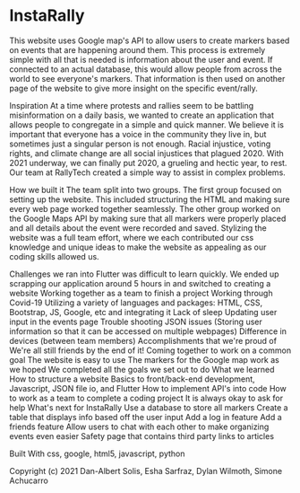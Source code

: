 # InstaRally
 This website uses Google map's API to allow users to create markers based on events that are happening around them. This process is extremely simple with all that is needed is information about the user and event. If connected to an actual database, this would allow people from across the world to see everyone's markers. That information is then used on another page of the website to give more insight on the specific event/rally.

Inspiration
At a time where protests and rallies seem to be battling misinformation on a daily basis, we wanted to create an application that allows people to congregate in a simple and quick manner. We believe it is important that everyone has a voice in the community they live in, but sometimes just a singular person is not enough. Racial injustice, voting rights, and climate change are all social injustices that plagued 2020. With 2021 underway, we can finally put 2020, a grueling and hectic year, to rest. Our team at RallyTech created a simple way to assist in complex problems.

How we built it
The team split into two groups. The first group focused on setting up the website. This included structuring the HTML and making sure every web page worked together seamlessly. The other group worked on the Google Maps API by making sure that all markers were properly placed and all details about the event were recorded and saved. Stylizing the website was a full team effort, where we each contributed our css knowledge and unique ideas to make the website as appealing as our coding skills allowed us.

Challenges we ran into
Flutter was difficult to learn quickly. We ended up scrapping our application around 5 hours in and switched to creating a website
Working together as a team to finish a project
Working through Covid-19
Utilizing a variety of languages and packages: HTML, CSS, Bootstrap, JS, Google, etc and integrating it
Lack of sleep
Updating user input in the events page
Trouble shooting JSON issues (Storing user information so that it can be accessed on multiple webpages)
Difference in devices (between team members)
Accomplishments that we're proud of
We're all still friends by the end of it!
Coming together to work on a common goal
The website is easy to use
The markers for the Google map work as we hoped
We completed all the goals we set out to do
What we learned
How to structure a website
Basics to front/back-end development, Javascript, JSON file io, and Flutter
How to implement API's into code
How to work as a team to complete a coding project
It is always okay to ask for help
What's next for InstaRally
Use a database to store all markers
Create a table that displays info based off the user input
Add a log in feature
Add a friends feature
Allow users to chat with each other to make organizing events even easier
Safety page that contains third party links to articles

Built With
css, google, html5, javascript, python

Copyright (c) 2021 Dan-Albert Solis, Esha Sarfraz, Dylan Wilmoth, Simone Achucarro
 
